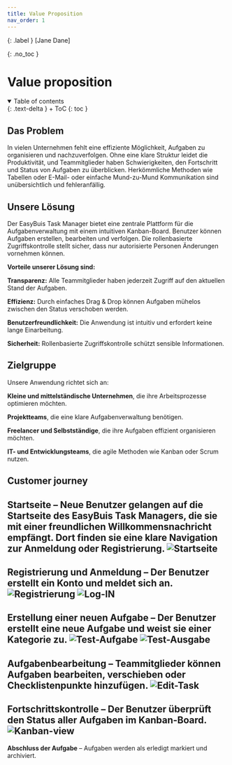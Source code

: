 ```yaml
---
title: Value Proposition
nav_order: 1
---
```


{: .label }
[Jane Dane]

{: .no_toc }
# Value proposition

<details open markdown="block">
{: .text-delta }
<summary>Table of contents</summary>
+ ToC
{: toc }
</details>

## Das Problem

In vielen Unternehmen fehlt eine effiziente Möglichkeit, Aufgaben zu organisieren und nachzuverfolgen. Ohne eine klare Struktur leidet die Produktivität, und Teammitglieder haben Schwierigkeiten, den Fortschritt und Status von Aufgaben zu überblicken. Herkömmliche Methoden wie Tabellen oder E-Mail- oder einfache Mund-zu-Mund Kommunikation sind unübersichtlich und fehleranfällig.

## Unsere Lösung

Der EasyBuis Task Manager bietet eine zentrale Plattform für die Aufgabenverwaltung mit einem intuitiven Kanban-Board. Benutzer können Aufgaben erstellen, bearbeiten und verfolgen. Die rollenbasierte Zugriffskontrolle stellt sicher, dass nur autorisierte Personen Änderungen vornehmen können.

**Vorteile unserer Lösung sind:**

**Transparenz:** Alle Teammitglieder haben jederzeit Zugriff auf den aktuellen Stand der Aufgaben.

**Effizienz:** Durch einfaches Drag & Drop können Aufgaben mühelos zwischen den Status verschoben werden.

**Benutzerfreundlichkeit:** Die Anwendung ist intuitiv und erfordert keine lange Einarbeitung.

**Sicherheit:** Rollenbasierte Zugriffskontrolle schützt sensible Informationen.

## Zielgruppe

Unsere Anwendung richtet sich an:

**Kleine und mittelständische Unternehmen**, die ihre Arbeitsprozesse optimieren möchten.

**Projektteams**, die eine klare Aufgabenverwaltung benötigen.

**Freelancer und Selbstständige**, die ihre Aufgaben effizient organisieren möchten.

**IT- und Entwicklungsteams**, die agile Methoden wie Kanban oder Scrum nutzen.

## Customer journey

**Startseite** – Neue Benutzer gelangen auf die Startseite des EasyBuis Task Managers, die sie mit einer freundlichen Willkommensnachricht empfängt. Dort finden sie eine klare Navigation zur Anmeldung oder Registrierung.
![Startseite](images\Startseite.png)
---

**Registrierung und Anmeldung** – Der Benutzer erstellt ein Konto und meldet sich an.
![Registrierung](images\Registrierung.png)
![Log-IN](images\Log-In.png)
---

**Erstellung einer neuen Aufgabe** – Der Benutzer erstellt eine neue Aufgabe und weist sie einer Kategorie zu.
![Test-Aufgabe](images\Test-Aufgabe.png)
![Test-Ausgabe](images\Test-Ausgabe.png)
---

**Aufgabenbearbeitung** – Teammitglieder können Aufgaben bearbeiten, verschieben oder Checklistenpunkte hinzufügen.
![Edit-Task](images\Edit-Task.png)
---

**Fortschrittskontrolle** – Der Benutzer überprüft den Status aller Aufgaben im Kanban-Board.
![Kanban-view](images\Kanban-view.png)
---

**Abschluss der Aufgabe** – Aufgaben werden als erledigt markiert und archiviert.
